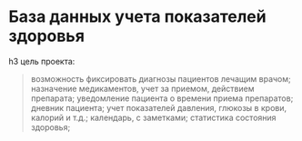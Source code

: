 # База данных учета показателей здоровья
h3 цель проекта: 
> возможность фиксировать диагнозы пациентов лечащим врачом;
> назначение медикаментов, учет за приемом, действием препарата;
> уведомление пациента о времени приема препаратов;
> дневник пациента;
> учет показателей давления, глюкозы в крови, калорий и т.д.;
> календарь, с заметками;
> статистика состояния здоровья;
